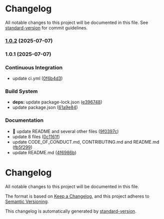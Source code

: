 # Changelog

All notable changes to this project will be documented in this file. See [standard-version](https://github.com/conventional-changelog/standard-version) for commit guidelines.

### [1.0.2](https://github.com/ioncakephper/js-starter/compare/v1.0.1...v1.0.2) (2025-07-07)

### 1.0.1 (2025-07-07)


### Continuous Integration

* update ci.yml ([0f6b4d3](https://github.com/ioncakephper/js-starter/commit/0f6b4d3cfe429a541cc6e50777aadf8c0fbebcb3))


### Build System

* **deps:** update package-lock.json ([e396748](https://github.com/ioncakephper/js-starter/commit/e396748cabb75bd4c074c5cc7c445a9652c94849))
* update package.json ([61a9e84](https://github.com/ioncakephper/js-starter/commit/61a9e8459d3a65fe40d23a1562de16e469f853a9))


### Documentation

* :art: update README and several other files ([9f0397c](https://github.com/ioncakephper/js-starter/commit/9f0397c82b3541c9bde4f22b83420b87bac409d3))
* update 8 files ([0c1161f](https://github.com/ioncakephper/js-starter/commit/0c1161f1778bd901f0af1808f7060fbe2f89e947))
* update CODE_OF_CONDUCT.md, CONTRIBUTING.md and README.md ([fb5f299](https://github.com/ioncakephper/js-starter/commit/fb5f299169ceadac5e6d2e33c603efabee55235c))
* update README.md ([4f6986b](https://github.com/ioncakephper/js-starter/commit/4f6986b191a17d341724d34fbe2a62b56507a7a9))

# Changelog

All notable changes to this project will be documented in this file.

The format is based on [Keep a Changelog](https://keepachangelog.com/en/1.0.0/), and this project adheres to [Semantic Versioning](https://semver.org/spec/v2.0.0.html).

This changelog is automatically generated by [standard-version](https://github.com/conventional-changelog/standard-version).
